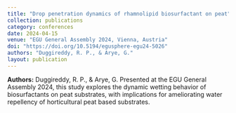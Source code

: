```yaml
---
title: "Drop penetration dynamics of rhamnolipid biosurfactant on peat"
collection: publications
category: conferences
date: 2024-04-15
venue: "EGU General Assembly 2024, Vienna, Austria"
doi: "https://doi.org/10.5194/egusphere-egu24-5026"
authors: "Duggireddy, R. P., & Arye, G."
layout: publication
---
```

**Authors:** Duggireddy, R. P., & Arye, G.
Presented at the EGU General Assembly 2024, this study explores the dynamic wetting behavior of biosurfactants on peat substrates, with implications for ameliorating water repellency of horticultural peat based substrates.
